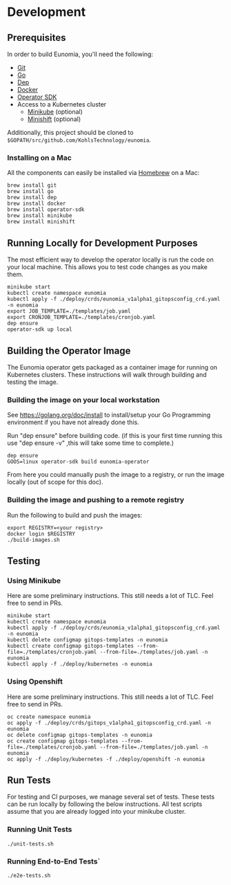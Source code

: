 # Development

## Prerequisites

In order to build Eunomia, you'll need the following:

- [Git](https://git-scm.com/downloads)
- [Go](https://golang.org/dl/)
- [Dep](https://golang.github.io/dep/docs/installation.html)
- [Docker](https://docs.docker.com/install/)
- [Operator SDK](https://github.com/operator-framework/operator-sdk)
- Access to a Kubernetes cluster
  - [Minikube](https://kubernetes.io/docs/setup/minikube/) (optional)
  - [Minishift](https://www.okd.io/minishift/) (optional)

Additionally, this project should be cloned to `$GOPATH/src/github.com/KohlsTechnology/eunomia`.

### Installing on a Mac

All the components can easily be installed via [Homebrew](https://brew.sh/) on a Mac:

```shell
brew install git
brew install go
brew install dep
brew install docker
brew install operator-sdk
brew install minikube
brew install minishift
```

## Running Locally for Development Purposes

The most efficient way to develop the operator locally is run the code on your local machine. This allows you to test code changes as you make them.

```
minikube start
kubectl create namespace eunomia
kubectl apply -f ./deploy/crds/eunomia_v1alpha1_gitopsconfig_crd.yaml -n eunomia
export JOB_TEMPLATE=./templates/job.yaml
export CRONJOB_TEMPLATE=./templates/cronjob.yaml
dep ensure
operator-sdk up local
```

## Building the Operator Image

The Eunomia operator gets packaged as a container image for running on Kubernetes clusters. These instructions will walk through building and testing the image.

### Building the image on your local workstation

See https://golang.org/doc/install to install/setup your Go Programming environment if you have not already done this.

Run "dep ensure" before building code. (if this is your first time running this use "dep ensure -v" ,this will take some time to complete.)

```shell
dep ensure
GOOS=linux operator-sdk build eunomia-operator
```

From here you could manually push the image to a registry, or run the image locally (out of scope for this doc).

### Building the image and pushing to a remote registry

Run the following to build and push the images:

```shell
export REGISTRY=<your registry>
docker login $REGISTRY
./build-images.sh
```

## Testing

### Using Minikube

Here are some preliminary instructions. This still needs a lot of TLC. Feel free to send in PRs.

```shell
minikube start
kubectl create namespace eunomia
kubectl apply -f ./deploy/crds/eunomia_v1alpha1_gitopsconfig_crd.yaml -n eunomia
kubectl delete configmap gitops-templates -n eunomia
kubectl create configmap gitops-templates --from-file=./templates/cronjob.yaml --from-file=./templates/job.yaml -n eunomia
kubectl apply -f ./deploy/kubernetes -n eunomia
```

### Using Openshift

Here are some preliminary instructions. This still needs a lot of TLC. Feel free to send in PRs.

```shell
oc create namespace eunomia
oc apply -f ./deploy/crds/gitops_v1alpha1_gitopsconfig_crd.yaml -n eunomia
oc delete configmap gitops-templates -n eunomia
oc create configmap gitops-templates --from-file=./templates/cronjob.yaml --from-file=./templates/job.yaml -n eunomia
oc apply -f ./deploy/kubernetes -f ./deploy/openshift -n eunomia
```

## Run Tests

For testing and CI purposes, we manage several set of tests. These tests can be run locally by following the below instructions. All test scripts assume that you are already logged into your minikube cluster.

### Running Unit Tests

```shell
./unit-tests.sh
```

### Running End-to-End Tests`

```shell
./e2e-tests.sh
```

